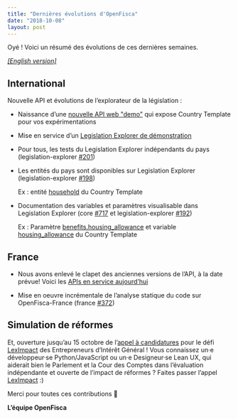 ```yaml
---
title: "Dernières évolutions d'OpenFisca"
date: "2018-10-08"
layout: post
---
```


Oyé ! Voici un résumé des évolutions de ces dernières semaines.

<!--more-->

[_[English version]_](/en/news/2018-10-09-news)

## International

Nouvelle API et évolutions de l’explorateur de la législation :

- Naissance d’une [nouvelle API web "demo"](http://demo.openfisca.org/api) qui expose Country Template pour vos expérimentations

- Mise en service d’un [Legislation Explorer de démonstration](http://demo.openfisca.org/legislation)

- Pour tous, les tests du Legislation Explorer indépendants du pays (legislation-explorer [#201](https://github.com/openfisca/legislation-explorer/pull/201))

- Les entités du pays sont disponibles sur Legislation Explorer (legislation-explorer [#198](https://github.com/openfisca/legislation-explorer/pull/198))

    Ex : entité [household](http://demo.openfisca.org/legislation/household) du Country Template

- Documentation des variables et paramètres visualisable dans Legislation Explorer (core [#717](https://github.com/openfisca/openfisca-core/pull/717) et legislation-explorer [#192](https://github.com/openfisca/legislation-explorer/pull/192))

    Ex : Paramètre [benefits.housing_allowance](http://demo.openfisca.org/legislation/benefits.housing_allowance) et variable [housing_allowance](http://demo.openfisca.org/legislation/housing_allowance) du Country Template

## France

- Nous avons enlevé le clapet des anciennes versions de l’API, à la date prévue! Voici les [APIs en service aujourd’hui](https://fr.openfisca.org/api)

- Mise en oeuvre incrémentale de l’analyse statique du code sur OpenFisca-France (france [#372](https://github.com/openfisca/openfisca-france/issues/372))

## Simulation de réformes

Et, ouverture jusqu’au 15 octobre de l’[appel à candidatures](https://entrepreneur-interet-general.etalab.gouv.fr/candidature-eig.html) pour le défi [LexImpact](https://entrepreneur-interet-general.etalab.gouv.fr/defis/2019/leximpact.html) des Entrepreneurs d’Intérêt Général ! Vous connaissez un·e développeur·se Python/JavaScript ou un·e Designeur·se Lean UX, qui aiderait bien le Parlement et la Cour des Comptes dans l’évaluation indépendante et ouverte de l’impact de réformes ? Faites passer l’appel [LexImpact](https://entrepreneur-interet-general.etalab.gouv.fr/defis/2019/leximpact.html) :)

Merci pour toutes ces contributions 🙌


**L’équipe OpenFisca**
